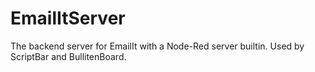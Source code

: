 # EmailItServer
The backend server for EmailIt with a Node-Red server builtin. Used by ScriptBar and BullitenBoard.
